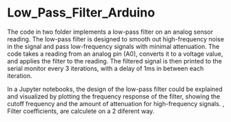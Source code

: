 # Low_Pass_Filter_Arduino

The code in two folder implements a low-pass filter on an analog sensor reading. The low-pass filter is designed to smooth out high-frequency noise in the signal and pass low-frequency signals with minimal attenuation. The code takes a reading from an analog pin (A0), converts it to a voltage value, and applies the filter to the reading. The filtered signal is then printed to the serial monitor every 3 iterations, with a delay of 1ms in between each iteration.

In a Jupyter notebooks, the design of the low-pass filter could be explained and visualized by plotting the frequency response of the filter, showing the cutoff frequency and the amount of attenuation for high-frequency signals. ,  Filter coefficients, are calculete on a 2 diferent way.  





